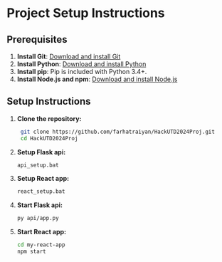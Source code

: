 # Project Setup Instructions

## Prerequisites

1. **Install Git**: [Download and install Git](https://git-scm.com/downloads)
2. **Install Python**: [Download and install Python](https://www.python.org/downloads/)
3. **Install pip**: Pip is included with Python 3.4+.
4. **Install Node.js and npm**: [Download and install Node.js](https://nodejs.org/)

## Setup Instructions

1. **Clone the repository:**
   ```bash
    git clone https://github.com/farhatraiyan/HackUTD2024Proj.git
    cd HackUTD2024Proj

2. **Setup Flask api:**
    ```bash
    api_setup.bat

3. **Setup React app:**
    ```bash
    react_setup.bat

4. **Start Flask api:**
    ```bash
    py api/app.py

5. **Start React app:**
    ```bash
    cd my-react-app
    npm start
